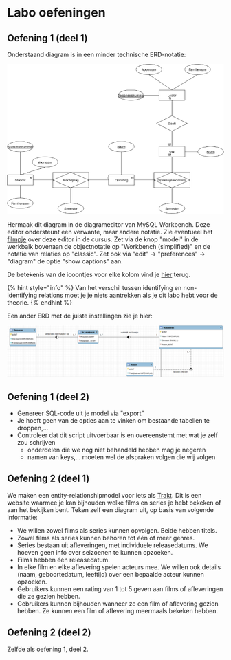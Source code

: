 # Labo oefeningen

## Oefening 1 \(deel 1\)

Onderstaand diagram is in een minder technische ERD-notatie:

![diagram hogeschool](../../.gitbook/assets/hogeschool.png)

Hermaak dit diagram in de diagrameditor van MySQL Workbench. Deze editor ondersteunt een verwante, maar andere notatie. Zie eventueel het [filmpje](https://www.youtube.com/watch?v=yq9iCb2JRHk) over deze editor in de cursus. Zet via de knop "model" in de werkbalk bovenaan de objectnotatie op "Workbench \(simplified\)" en de notatie van relaties op "classic". Zet ook via "edit" → "preferences" → "diagram" de optie "show captions" aan.

De betekenis van de icoontjes voor elke kolom vind je [hier](https://stackoverflow.com/questions/10778561/what-do-the-mysql-workbench-column-icons-mean) terug.

{% hint style="info" %}
Van het verschil tussen identifying en non-identifying relations moet je je niets aantrekken als je dit labo hebt voor de theorie.
{% endhint %}

Een ander ERD met de juiste instellingen zie je hier:

![voorbeeld ERD](../../.gitbook/assets/workbench-erd.png)

## Oefening 1 \(deel 2\)

* Genereer SQL-code uit je model via "export"
* Je hoeft geen van de opties aan te vinken om bestaande tabellen te droppen,...
* Controleer dat dit script uitvoerbaar is en overeenstemt met wat je zelf zou schrijven
  * onderdelen die we nog niet behandeld hebben mag je negeren
  * namen van keys,... moeten wel de afspraken volgen die wij volgen

## Oefening 2 \(deel 1\)

We maken een entity-relationshipmodel voor iets als [Trakt](https://trakt.tv/). Dit is een website waarmee je kan bijhouden welke films en series je hebt bekeken of aan het bekijken bent. Teken zelf een diagram uit, op basis van volgende informatie:

* We willen zowel films als series kunnen opvolgen. Beide hebben titels.
* Zowel films als series kunnen behoren tot één of meer genres.
* Series bestaan uit afleveringen, met individuele releasedatums. We hoeven geen info over seizoenen te kunnen opzoeken.
* Films hebben één releasedatum.
* In elke film en elke aflevering spelen acteurs mee. We willen ook details \(naam, geboortedatum, leeftijd\) over een bepaalde acteur kunnen opzoeken.
* Gebruikers kunnen een rating van 1 tot 5 geven aan films of afleveringen die ze gezien hebben.
* Gebruikers kunnen bijhouden wanneer ze een film of aflevering gezien hebben. Ze kunnen een film of aflevering meermaals bekeken hebben.

## Oefening 2 \(deel 2\)

Zelfde als oefening 1, deel 2.

